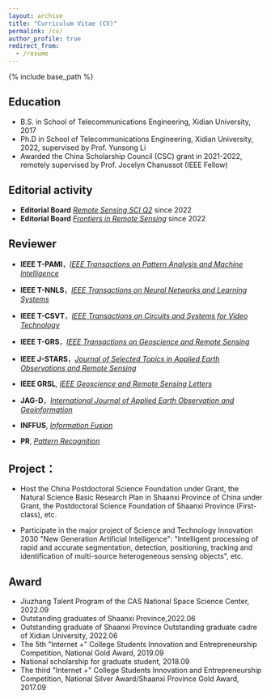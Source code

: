 ```yaml
---
layout: archive
title: "Curriculum Vitae (CV)"
permalink: /cv/
author_profile: true
redirect_from:
  - /resume
---
```


{% include base_path %}

## Education

* B.S. in School of Telecommunications Engineering, Xidian University, 2017
* Ph.D in School of Telecommunications Engineering, Xidian University, 2022, supervised by Prof. Yunsong Li
* Awarded the China Scholarship Council (CSC) grant in 2021-2022, remotely supervised by Prof. Jocelyn Chanussot (IEEE Fellow)

## Editorial activity

* **Editorial Board** [*Remote Sensing SCI Q2*](https://www.mdpi.com/journal/remotesensing/special_issues/KVCSC58HQ0) since 2022
* **Editorial Board** [*Frontiers in Remote Sensing*](https://www.frontiersin.org/my-frontiers/overview) since 2022


## Reviewer

* **IEEE T-PAMI**，[*IEEE Transactions on Pattern Analysis and Machine Intelligence*](https://ieeexplore.ieee.org/xpl/RecentIssue.jsp?punumber=34)

* **IEEE T-NNLS**，[*IEEE Transactions on Neural Networks and Learning Systems*](https://ieeexplore.ieee.org/xpl/RecentIssue.jsp?punumber=5962385)

* **IEEE T-CSVT**，[*IEEE Transactions on Circuits and Systems for Video Technology*](https://ieeexplore.ieee.org/xpl/RecentIssue.jsp?punumber=76)

* **IEEE T-GRS**，[*IEEE Transactions on Geoscience and Remote Sensing*](https://ieeexplore.ieee.org/xpl/RecentIssue.jsp?punumber=36)

* **IEEE J-STARS**，[*Journal of Selected Topics in Applied Earth Observations and Remote Sensing*](https://ieeexplore.ieee.org/xpl/RecentIssue.jsp?punumber=4609443)

* **IEEE GRSL**, [*IEEE Geoscience and Remote Sensing Letters*](https://ieeexplore.ieee.org/xpl/RecentIssue.jsp?punumber=8859)

* **JAG-D**，[*International Journal of Applied Earth Observation and Geoinformation*](https://www.sciencedirect.com/journal/international-journal-of-applied-earth-observation-and-geoinformation)

* **INFFUS**, [*Information Fusion*](https://www.sciencedirect.com/journal/information-fusion)

* **PR**, [*Pattern Recognition*](https://www.sciencedirect.com/journal/pattern-recognition)

## Project：

* Host the China Postdoctoral Science Foundation under Grant, the Natural Science Basic Research Plan in Shaanxi Province of China under Grant, the Postdoctoral Science Foundation of Shaanxi Province (First-class), etc.

* Participate in the major project of Science and Technology Innovation 2030 "New Generation Artificial Intelligence": "Intelligent processing of rapid and accurate segmentation, detection, positioning, tracking and identification of multi-source heterogeneous sensing objects", etc. 

## Award

* Jiuzhang Talent Program of the CAS National Space Science Center, 2022.09
* Outstanding graduates of Shaanxi Province,2022.06   
* Outstanding graduate of Shaanxi Province Outstanding graduate cadre of Xidian University, 2022.06       
* The 5th "Internet +" College Students Innovation and Entrepreneurship Competition, National Gold Award, 2019.09
* National scholarship for graduate student, 2018.09      
* The third "Internet +" College Students Innovation and Entrepreneurship Competition, National Silver Award/Shaanxi Province Gold Award, 2017.09       



